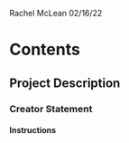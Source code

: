 Rachel McLean
02/16/22

# Contents

## Project Description

### Creator Statement

#### Instructions
